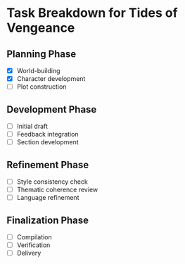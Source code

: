 # Task Breakdown for Tides of Vengeance

## Planning Phase
- [x] World-building
- [x] Character development
- [ ] Plot construction

## Development Phase
- [ ] Initial draft
- [ ] Feedback integration
- [ ] Section development

## Refinement Phase
- [ ] Style consistency check
- [ ] Thematic coherence review
- [ ] Language refinement

## Finalization Phase
- [ ] Compilation
- [ ] Verification
- [ ] Delivery
